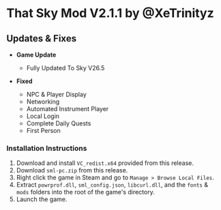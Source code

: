 # That Sky Mod V2.1.1 by @XeTrinityz

## Updates & Fixes
- **Game Update**
  - Fully Updated To Sky V26.5

- **Fixed**
  - NPC & Player Display
  - Networking
  - Automated Instrument Player
  - Local Login
  - Complete Daily Quests
  - First Person

### Installation Instructions
1. Download and install `VC_redist.x64` provided from this release.
2. Download `sml-pc.zip` from this release.
3. Right click the game in Steam and go to `Manage > Browse Local Files`.
4. Extract `powrprof.dll`, `sml_config.json`, `libcurl.dll`, and the `fonts` & `mods` folders into the root of the game's directory.
5. Launch the game.
